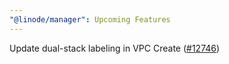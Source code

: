 ```yaml
---
"@linode/manager": Upcoming Features
---
```


Update dual-stack labeling in VPC Create ([#12746](https://github.com/linode/manager/pull/12746))
